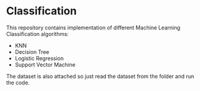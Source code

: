 # Classification
This repository contains implementation of different Machine Learning Classification algorithms:
* KNN
* Decision Tree
* Logistic Regression
* Support Vector Machine

The dataset is also attached so just read the dataset from the folder and run the code.
